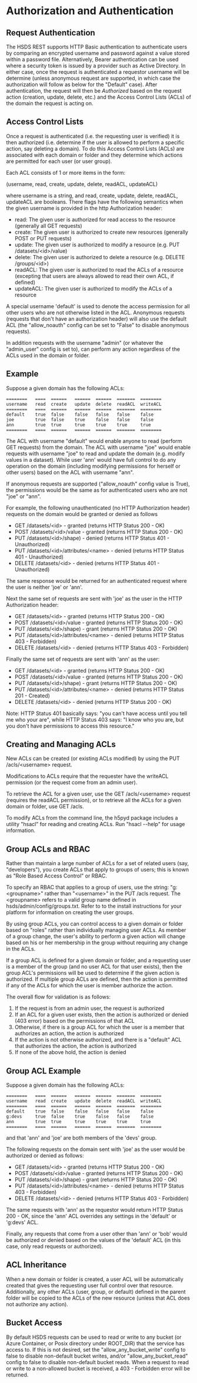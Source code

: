 Authorization and Authentication
================================

Request Authentication
-----------------------
The HSDS REST supports HTTP Basic authentication to authenticate users by comparing an encrypted 
username and password against a value stored within a password file.  Alternatively, Bearer authentication
can be used where a security token is issued by a provider such as Active Directory.  In either case, once the 
request is authenticated a requestor username will be determine (unless anonymous request are supported, in which
case the authorization will follow as below for the "Default" case).  After authentication, the request will
then be *Authorized* based on the request action (creation, update, delete, etc.) and the Access Control Lists (ACLs)
of the domain the request is acting on.

Access Control Lists
--------------------

Once a request is authenticated (i.e. the requesting user is verified) it is then authorized (i.e. determine if the user is allowed to perform a specific action, say deleting a domain).  To do this Access Control Lists (ACLs) are associated with each domain or folder and they determine which actions are permitted for each user (or user group). 

Each ACL consists of 1 or more items in the form:

(username, read, create, update, delete, readACL, updateACL)

where username is a string, and read, create, update, delete, readACL, updateACL are booleans.
There flags have the following semantics when the given username is provided in the http
Authorization header:

* read: The given user is authorized for read access to the resource (generally all GET requests)
* create: The given user is authorized to create new resources (generally POST or PUT requests)
* update: The given user is authorized to modify a resource (e.g. PUT /datasets/&lt;id&gt;/value)
* delete: The given user is authorized to delete a resource (e.g. DELETE /groups/&lt;id&gt;)
* readACL: The given user is authorized to read the ACLs of a resource (excepting that users are always allowed to read their own ACL, if defined)
* updateACL: The given user is authorized to modify the ACLs of a resource

A special username 'default' is used to denote the access permission for all other users who
are not otherwise listed in the ACL.  Anonymous requests (requests that don't have an authorization header) will also use the default ACL (the "allow_noauth" config can be set to "False" to disable anonymous requests).

In addition requests with the username "admin" (or whatever the "admin_user" config is set to), can 
perform any action regardless of the ACLs used in the domain or folder.

Example
-------

Suppose a given domain has the following ACLs:

    ========   ====  ======   ======  ======  =======  ========
    username   read  create   update  delete  readACL  writeACL
    ========   ====  ======   ======  ======  =======  ========
    default    true  false    false   false   false    false
    joe        true  false    true    false   false    false
    ann        true  true     true    true    true     true
    ========   ====  ======   ======  ======  =======  ========

The ACL with username "default" would enable anyone to read (perform GET requests) from the domain. 
The ACL with username "joe" would enable requests with username "joe" 
to read and update the domain (e.g. modify values in a dataset).  While user 'ann' would have full 
control to do any operation on the domain (including modifying permissions for herself or
other users) based on the ACL with username "ann".

If anonymous requests are supported ("allow_noauth" config value is True), the permissions would be
the same as for authenticated users who are not "joe" or "ann".  

For example, the following unauthenticated (no HTTP Authorization header) 
requests on the domain would be granted or denied as follows

* GET /datasets/&lt;id&gt; - granted (returns HTTP Status 200 - OK)
* POST /datasets/&lt;id&gt;/value - granted (returns HTTP Status 200 - OK)
* PUT /datasets/&lt;id&gt;/shape) - denied (returns HTTP Status 401 - Unauthorized)
* PUT /datasets/&lt;id&gt;/attributes/&lt;name&gt; - denied (returns HTTP Status 401 - Unauthorized)
* DELETE /datasets/&lt;id&gt;  - denied (returns HTTP Status 401 - Unauthorized)

The same response would be returned for an authenticated request where the user is neither 'joe' or 'ann'.

Next the same set of requests are sent with 'joe' as the user in the HTTP Authorization header:

* GET /datasets/&lt;id&gt; - granted (returns HTTP Status 200 - OK)
* POST /datasets/&lt;id&gt;/value - granted (returns HTTP Status 200 - OK)
* PUT /datasets/&lt;id&gt;/shape) - grant (returns HTTP Status 200 - OK)
* PUT /datasets/&lt;id&gt;/attributes/&lt;name&gt; - denied (returns HTTP Status 403 - Forbidden)
* DELETE /datasets/&lt;id&gt; - denied (returns HTTP Status 403 - Forbidden)

Finally the same set of requests are sent with 'ann' as the user:

* GET /datasets/&lt;id&gt; - granted (returns HTTP Status 200 - OK)
* POST /datasets/&lt;id&gt;/value - granted (returns HTTP Status 200 - OK)
* PUT /datasets/&lt;id&gt;/shape) - grant (returns HTTP Status 200 - OK)
* PUT /datasets/&lt;id&gt;/attributes/&lt;name&gt; - denied (returns HTTP Status 201 - Created)
* DELETE /datasets/&lt;id&gt;  - denied (returns HTTP Status 200 - OK)
 
Note: HTTP Status 401 basically says: "you can't have access until you tell me who your are", 
while HTTP Status 403 says: "I know who you are, but you don't have permissions to access this
resource."

Creating and Managing ACLs
--------------------------

New ACLs can be created (or existing ACLs modified) by using the PUT /acls/&lt;username&gt; request.

Modifications to ACLs require that the requester have the writeACL permission
(or the request come from an admin user).

To retrieve the ACL for a given user, use the GET /acls/&lt;username&gt; request (requires the readACL permission),
or to retrieve all the ACLs for a given domain or folder, use GET /acls.

To modify ACLs from the command line, the h5pyd package includes a utility "hsacl" for reading and creating ACLs.  Run
"hsacl --help" for usage information.

Group ACLs and RBAC
-------------------

Rather than maintain a large number of ACLs for a set of related users (say, "developers"), you create ACLs that apply to
groups of users; this is known as "Role Based Access Control" or RBAC.

To specify an RBAC that applies to a group of users, use the string: "g:&lt;groupname&gt;" rather than "&lt;username&gt;" in the PUT /acls request.  The &lt;groupname&gt;
refers to a valid group name defined in hsds/admin/config/groups.txt.  Refer to to the install instructions for your platform for information on creating the user groups.

By using group ACLs, you can control access to a given domain or folder based on "roles" rather than individually managing user ACLs.  As member of a group change, the user's ability to perform a given action will change based on his or her membership in the group without requiring any change in the ACLs.

If a group ACL is defined for a given domain or folder, and a requesting user is a member of the group (and no user ACL for that user exists), then the group ACL's permissions will be used to determine if the given action is authorized.  If multiple group ACLs are defined, then the action is permitted if any of the ACLs for which the user is member authorize the action.

The overall flow for validation is as follows:

1. If the request is from an admin user, the request is authorized
2. If an ACL for a given user exists, then the action is authorized or denied (403 error) based on the permissions of that ACL
3. Otherwise, if there is a group ACL for which the user is a member that authorizes an action, the action is authorized
4. If the action is not otherwise authorized, and there is a "default" ACL that authorizes the action, the action is authorized
5. If none of the above hold, the action is denied

Group ACL Example
-----------------

Suppose a given domain has the following ACLs:

    ========   ====  ======   ======  ======  =======  ========
    username   read  create   update  delete  readACL  writeACL
    ========   ====  ======   ======  ======  =======  ========
    default    true  false    false   false   false    false
    g:devs     true  false    true    false   false    false
    ann        true  true     true    true    true     true
    ========   ====  ======   ======  ======  =======  ========

and that 'ann' and 'joe' are both members of the 'devs' group.

The following requests on the domain sent with 'joe' as the user would be authorized or denied as follows:

* GET /datasets/&lt;id&gt; - granted (returns HTTP Status 200 - OK)
* POST /datasets/&lt;id&gt;/value - granted (returns HTTP Status 200 - OK)
* PUT /datasets/&lt;id&gt;/shape) - grant (returns HTTP Status 200 - OK)
* PUT /datasets/&lt;id&gt;/attributes/&lt;name&gt; - denied (returns HTTP Status 403 - Forbidden)
* DELETE /datasets/&lt;id&gt;  - denied (returns HTTP Status 403 - Forbidden)

The same requests with 'ann' as the requestor would return HTTP Status 200 - OK, since the 'ann' ACL overrides any 
settings in the 'default' or 'g:devs' ACL.  

Finally, any requests that come from a user other than 'ann' or 'bob' would be authorized or denied based on 
the values of the 'default' ACL (in this case, only read requests or authorized).

ACL Inheritance
---------------

When a new domain or folder is created, a user ACL will be automatically created that gives the requesting user full control
over that resource.  Additionally, any other ACLs (user, group, or default) defined in the parent folder will be copied to the ACLs of the new resource (unless that ACL does not authorize any action).
 
Bucket Access
-------------

By default HSDS requests can be used to read or write to any bucket (or Azure Container, or Posix directory under ROOT_DIR) that the service has access to.  If this is not desired, set the "allow_any_bucket_write" config to false to disable non-default bucket writes, and/or "allow_any_bucket_read" config to false to disable non-default bucket reads.  When a request to read or write to a non-allowed bucket is received, a 403 - Forbidden error will be returned.
